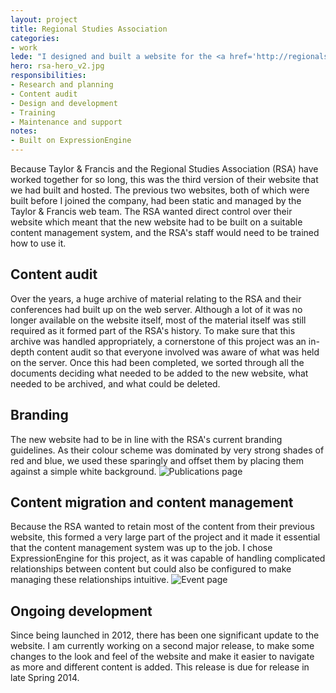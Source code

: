```yaml
---
layout: project
title: Regional Studies Association
categories:
- work
lede: "I designed and built a website for the <a href='http://regionalstudies.org'>Regional Studies Association</a>, an academic society and one of Taylor &amp; Francis&rsquo; longest-serving publishing partners."
hero: rsa-hero_v2.jpg
responsibilities:
- Research and planning
- Content audit
- Design and development
- Training
- Maintenance and support
notes:
- Built on ExpressionEngine
---
```


Because Taylor &amp; Francis and the Regional Studies Association (RSA) have worked together for so long, this was the third version of their website that we had built and hosted. The previous two websites, both of which were built before I joined the company, had been static and managed by the Taylor &amp; Francis web team. The RSA wanted direct control over their website which meant that the new website had to be built on a suitable content management system, and the RSA's staff would need to be trained how to use it. 

## Content audit

Over the years, a huge archive of material relating to the RSA and their conferences had built up on the web server. Although a lot of it was no longer available on the website itself, most of the material itself was still required as it formed part of the RSA's history. To make sure that this archive was handled appropriately, a cornerstone of this project was an in-depth content audit so that everyone involved was aware of what was held on the server. Once this had been completed, we sorted through all the documents deciding what needed to be added to the new website, what needed to be archived, and what could be deleted.

## Branding

The new website had to be in line with the RSA's current branding guidelines. As their colour scheme was dominated by very strong shades of red and blue, we used these sparingly and offset them by placing them against a simple white background.
![Publications page](http://cdn.jea.tt/img/work/rsa-publications-page.jpg)

## Content migration and content management

Because the RSA wanted to retain most of the content from their previous website, this formed a very large part of the project and it made it essential that the content management system was up to the job. I chose ExpressionEngine for this project, as it was capable of handling complicated relationships between content but could also be configured to make managing these relationships intuitive. 
![Event page](http://cdn.jea.tt/img/work/rsa-event-page.jpg)

## Ongoing development

Since being launched in 2012, there has been one significant update to the website. I am currently working on a second major release, to make some changes to the look and feel of the website and make it easier to navigate as more and different content is added. This release is due for release in late Spring 2014. 
